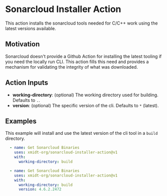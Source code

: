 # Sonarcloud Installer Action
This action installs the sonarcloud tools needed for C/C++ work using the latest
versions available.

## Motivation

Sonarcloud doesn't provide a Github Action for installing the latest tooling if
you need the locally run CLI.  This action fills this need and provides a mechanism
for validating the integrity of what was downloaded.

## Action Inputs

- **working-directory**: (optional) The working directory used for building.  Defaults to `.`.
- **version**: (optional) The specific version of the cli.  Defaults to `*` (latest).

## Examples
This example will install and use the latest version of the cli tool in a `build`
directory.

```yml
  - name: Get Sonarcloud Binaries
    uses: xmidt-org/sonarcloud-installer-action@v1
    with:
      working-directory: build
```

```yml
  - name: Get Sonarcloud Binaries
    uses: xmidt-org/sonarcloud-installer-action@v1
    with:
      working-directory: build
      version: 4.6.2.2472
```
